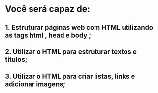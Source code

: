 # Você será capaz de:
## 1. Estruturar páginas web com HTML utilizando as tags html , head e body ;
## 2. Utilizar o HTML para estruturar textos e títulos;
## 3. Utilizar o HTML para criar listas, links e adicionar imagens;


